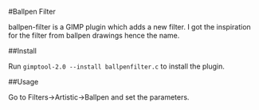 #Ballpen Filter

ballpen-filter is a GIMP plugin which adds a new filter. I got the inspiration for the filter from
ballpen drawings hence the name.

##Install

Run `gimptool-2.0 --install ballpenfilter.c` to install the plugin.

##Usage

Go to Filters->Artistic->Ballpen and set the parameters.
